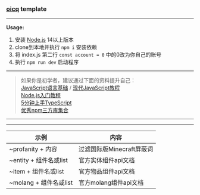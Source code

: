 ### [oicq](https://github.com/takayama-lily/oicq) template

----

**Usage:**

1. 安装 [Node.js](https://nodejs.org/) 14以上版本  
2. clone到本地并执行 `npm i` 安装依赖
3. 将 index.js 第二行 `const account = 0` 中的0改为你自己的账号
4. 执行 `npm run dev` 启动程序

----

> 如果你是初学者，建议通过下面的资料提升自己：  
[JavaScript语言基础](https://developer.mozilla.org/zh-CN/docs/Web/JavaScript) / [现代JavaScript教程](https://zh.javascript.info)  
[Node.js入门教程](http://nodejs.cn/learn)  
[5分钟上手TypeScript](https://www.tslang.cn/docs/handbook/typescript-in-5-minutes.html)  
[优秀npm三方库集合](https://github.com/sindresorhus/awesome-nodejs)  


----  
  
----  
|示例|内容|
|-|-|
|~profanity + 内容|过滤国际版Minecraft屏蔽词|
|~entity + 组件名或list|官方实体组件api文档|
|~item + 组件名或list|官方物品组件api文档|
|~molang + 组件名或list|官方molang组件api文档|
